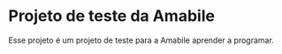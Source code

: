 # Projeto de teste da Amabile

Esse projeto é um projeto de teste para a Amabile aprender a programar.